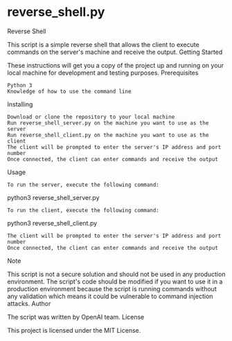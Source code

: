 # reverse_shell.py

Reverse Shell

This script is a simple reverse shell that allows the client to execute commands on the server's machine and receive the output.
Getting Started

These instructions will get you a copy of the project up and running on your local machine for development and testing purposes.
Prerequisites

    Python 3
    Knowledge of how to use the command line

Installing

    Download or clone the repository to your local machine
    Run reverse_shell_server.py on the machine you want to use as the server
    Run reverse_shell_client.py on the machine you want to use as the client
    The client will be prompted to enter the server's IP address and port number
    Once connected, the client can enter commands and receive the output

Usage

    To run the server, execute the following command:

python3 reverse_shell_server.py

    To run the client, execute the following command:

python3 reverse_shell_client.py

    The client will be prompted to enter the server's IP address and port number
    Once connected, the client can enter commands and receive the output

Note

This script is not a secure solution and should not be used in any production environment. The script's code should be modified if you want to use it in a production environment because the script is running commands without any validation which means it could be vulnerable to command injection attacks.
Author

The script was written by OpenAI team.
License

This project is licensed under the MIT License.


